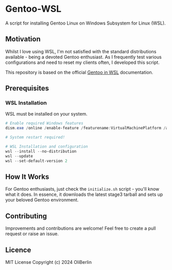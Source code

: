 # Gentoo-WSL

A script for installing Gentoo Linux on Windows Subsystem for Linux (WSL).

## Motivation
Whilst I love using WSL, I'm not satisfied with the standard distributions available - being a devoted Gentoo enthusiast. As I frequently test various configurations and need to reset my clients often, I developed this script.

This repository is based on the official [Gentoo in WSL](https://wiki.gentoo.org/wiki/Gentoo_in_WSL) documentation.

## Prerequisites

### WSL Installation
WSL must be installed on your system.

```powershell
# Enable required Windows features
dism.exe /online /enable-feature /featurename:VirtualMachinePlatform /all

# System restart required!

# WSL Installation and configuration
wsl --install --no-distribution
wsl --update
wsl --set-default-version 2
```

## How It Works

For Gentoo enthusiasts, just check the `initialize.sh` script - you'll know what it does. In essence, it downloads the latest stage3 tarball and sets up your beloved Gentoo environment.

## Contributing

Improvements and contributions are welcome! Feel free to create a pull request or raise an issue.

## Licence

MIT License
Copyright (c) 2024 OliBerlin
